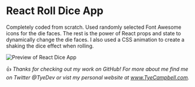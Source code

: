 # React Roll Dice App
Completely coded from scratch. Used randomly selected Font Awesome icons for the die faces. The rest is the power of React props and state to dynamically change the die faces. I also used a CSS animation to create a shaking the dice effect when rolling. 

![Preview of React Dice App](docs/dice.gif)

:thumbsup: *Thanks for checking out my work on GitHub! For more about me find me on Twitter @TyeDev or vist my personal website at www.TyeCampbell.com.*

